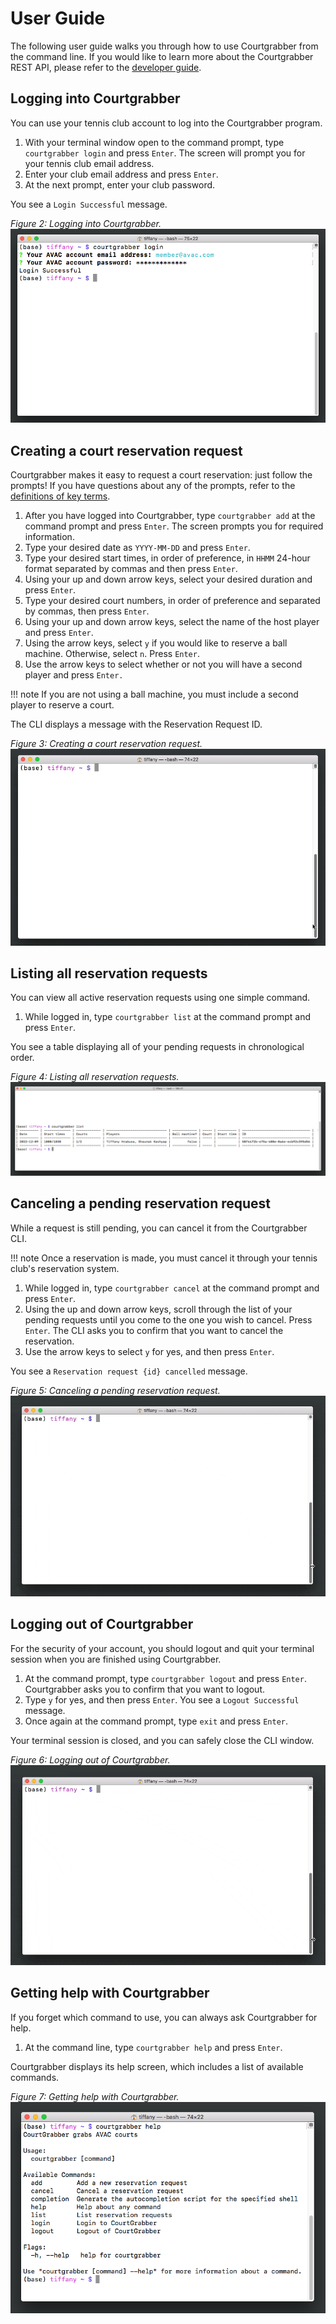 # User Guide

The following user guide walks you through how to use Courtgrabber from the command line. If you would like to learn more about the Courtgrabber REST API, please refer to the [developer guide](/docs/api_reference.md). 

## Logging into Courtgrabber

You can use your tennis club account to log into the Courtgrabber program.

1. With your terminal window open to the command prompt, type `courtgrabber login` and press `Enter`. The screen will prompt you for your tennis club email address.
2. Enter your club email address and press `Enter`.
3. At the next prompt, enter your club password.

You see a `Login Successful` message.

*Figure 2: Logging into Courtgrabber.*
![Logging into Courtgrabber.](/docs/images/logging_into_courtgrabber.png "Logging into Courtgrabber.")

## Creating a court reservation request

Courtgrabber makes it easy to request a court reservation: just follow the prompts! If you have questions about any of the prompts, refer to the [definitions of key terms](#getting-started-with-the-courtgrabber-cli).

1. After you have logged into Courtgrabber, type `courtgrabber add` at the command prompt and press `Enter`. The screen prompts you for required information.
2. Type your desired date as `YYYY-MM-DD` and press `Enter`.
3. Type your desired start times, in order of preference, in `HHMM` 24-hour format separated by commas and then press `Enter`.
4. Using your up and down arrow keys, select your desired duration and press `Enter`.
5. Type your desired court numbers, in order of preference and separated by commas, then press `Enter`.
6. Using your up and down arrow keys, select the name of the host player and press `Enter`.
7. Using the arrow keys, select `y` if you would like to reserve a ball machine. Otherwise, select `n`. Press `Enter`.
8. Use the arrow keys to select whether or not you will have a second player and press `Enter.`

!!! note 
    If you are not using a ball machine, you must include a second player to reserve a court.

The CLI displays a message with the Reservation Request ID.

*Figure 3: Creating a court reservation request.*
![Creating a court reservation request.](/docs/images/creating_a_court_reservation_request.gif "Creating a court reservation request.")

## Listing all reservation requests

You can view all active reservation requests using one simple command.

1. While logged in, type `courtgrabber list` at the command prompt and press `Enter`.

You see a table displaying all of your pending requests in chronological order.

*Figure 4: Listing all reservation requests.*
![Listing all reservation requests.](/docs/images/listing_all_reservation_requests.png "Listing all reservation requests.")

## Canceling a pending reservation request

While a request is still pending, you can cancel it from the Courtgrabber CLI. 

!!! note 
    Once a reservation is made, you must cancel it through your tennis club's reservation system.

1. While logged in, type `courtgrabber cancel` at the command prompt and press `Enter`.
2. Using the up and down arrow keys, scroll through the list of your pending requests until you come to the one you wish to cancel. Press `Enter`. The CLI asks you to confirm that you want to cancel the reservation.
3. Use the arrow keys to select `y` for yes, and then press `Enter`.

You see a `Reservation request {id} cancelled` message.

*Figure 5: Canceling a pending reservation request.*
![Canceling a pending reservation request.](/docs/images/canceling_a_pending_reservation_request.gif "Canceling a pending reservation request.")

## Logging out of Courtgrabber

For the security of your account, you should logout and quit your terminal session when you are finished using Courtgrabber.

1. At the command prompt, type `courtgrabber logout` and press `Enter`.
Courtgrabber asks you to confirm that you want to logout.
2. Type `y` for yes, and then press `Enter`.
You see a `Logout Successful` message.
3. Once again at the command prompt, type `exit` and press `Enter`. 

Your terminal session is closed, and you can safely close the CLI window.

*Figure 6: Logging out of Courtgrabber.*
![Logging out of Courtgrabber.](/docs/images/logging_out_of_courtgrabber.gif "Logging out of Courtgrabber.")

## Getting help with Courtgrabber

If you forget which command to use, you can always ask Courtgrabber for help.

1. At the command line, type `courtgrabber help` and press `Enter`.

Courtgrabber displays its help screen, which includes a list of available commands.

*Figure 7: Getting help with Courtgrabber.*
![Getting help with Courtgrabber.](/docs/images/getting_help_with_courtgrabber.png "Getting help with Courtgrabber.")
